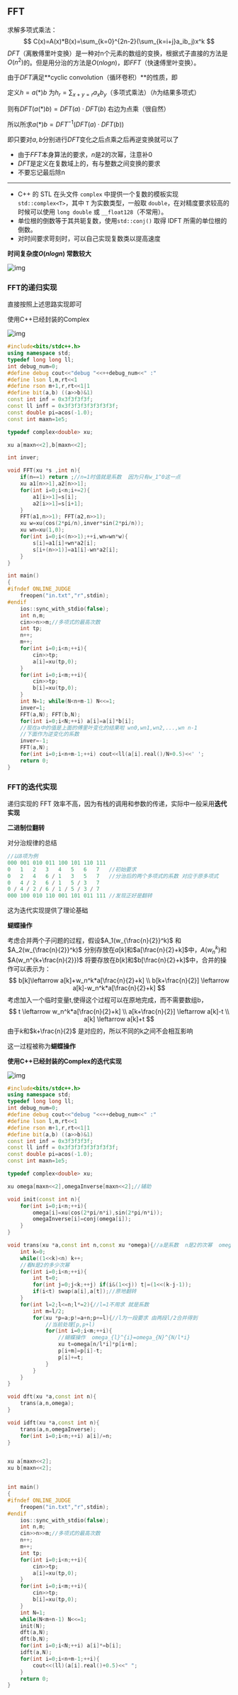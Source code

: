 ## FFT

求解多项式乘法：
$$
C(x)=A(x)*B(x)=\sum_{k=0}^{2n-2}(\sum_{k=i+j}a_ib_j)x^k
$$
$DFT$（离散傅里叶变换）是一种对n个元素的数组的变换，根据式子直接的方法是$O(n^2)$的。但是用分治的方法是$O(nlogn)$，即$FFT$（快速傅里叶变换）。

由于$DFT$满足**cyclic convolution（循环卷积）**的性质，即

定义$h=a (*) b$  为$h_r=\sum_{x+y=r}a_xb_y$（多项式乘法）（$h$为结果多项式）

则有$DFT(a (*) b)=DFT(a)\cdot DFT(b)$ 右边为点乘（很自然）

所以所求$a (*) b=DFT^{-1}(DFT(a)\cdot DFT(b))$

即只要对$a,b$分别进行$DFT$变化之后点乘之后再逆变换就可以了



* 由于$FFT$本身算法的要求，$n$是$2$的次幂，注意补0
* $DFT$是定义在复数域上的，有与整数之间变换的要求
* 不要忘记最后除n

---

* C++ 的 STL 在头文件 `complex` 中提供一个复数的模板实现 `std::complex<T>`，其中 `T` 为实数类型，一般取 `double`，在对精度要求较高的时候可以使用 `long double` 或 `__float128`（不常用）。
* 单位根的倒数等于其共轭复数，使用`std::conj()` 取得 IDFT 所需的单位根的倒数。
* 对时间要求苛刻时，可以自己实现复数类以提高速度



**时间复杂度$O(nlogn)$  常数较大**



![img](https://s1.ax2x.com/2018/08/20/59v9Bl.png)

### FFT的递归实现

直接按照上述思路实现即可

使用C++已经封装的Complex

![img](https://s1.ax2x.com/2018/05/18/xeCfJ.png) 

```c++
#include<bits/stdc++.h>
using namespace std;
typedef long long ll;
int debug_num=0;
#define debug cout<<"debug "<<++debug_num<<" :"
#define lson l,m,rt<<1
#define rson m+1,r,rt<<1|1
#define bit(a,b) ((a>>b)&1)
const int inf = 0x3f3f3f3f;
const ll inff = 0x3f3f3f3f3f3f3f3f;
const double pi=acos(-1.0);
const int maxn=1e5;

typedef complex<double> xu;

xu a[maxn<<2],b[maxn<<2];

int inver;

void FFT(xu *s ,int n){
    if(n==1) return ;//n=1时值就是系数  因为只有w_1^0这一点
    xu a1[n>>1],a2[n>>1];
    for(int i=0;i<n;i+=2){
        a1[i>>1]=s[i];
        a2[i>>1]=s[i+1];
    }
    FFT(a1,n>>1); FFT(a2,n>>1);
    xu w=xu(cos(2*pi/n),inver*sin(2*pi/n));
    xu wn=xu(1,0);
    for(int i=0;i<(n>>1);++i,wn=wn*w){
        s[i]=a1[i]+wn*a2[i];
        s[i+(n>>1)]=a1[i]-wn*a2[i];
    }
}

int main()
{
#ifndef ONLINE_JUDGE
    freopen("in.txt","r",stdin);
#endif
    ios::sync_with_stdio(false);
    int n,m;
    cin>>n>>m;//多项式的最高次数
    int tp;
    n++;
    m++;
    for(int i=0;i<n;++i){
        cin>>tp;
        a[i]=xu(tp,0);
    }
    for(int i=0;i<m;++i){
        cin>>tp;
        b[i]=xu(tp,0);
    }
    int N=1; while(N<n+m-1) N<<=1;
    inver=1;
    FFT(a,N); FFT(b,N);
    for(int i=0;i<N;++i) a[i]=a[i]*b[i];
    //现在a中的值是上面的傅里叶变化的结果啦 wn0,wn1,wn2,...,wn n-1
    //下面作为逆变化的系数
    inver=-1;
    FFT(a,N);
    for(int i=0;i<n+m-1;++i) cout<<ll(a[i].real()/N+0.5)<<' ';
    return 0;
}
```





### FFT的迭代实现

递归实现的 FFT 效率不高，因为有栈的调用和参数的传递，实际中一般采用**迭代实现**

**二进制位翻转**

对分治规律的总结

```c
//以8项为例
000 001 010 011 100 101 110 111
0   1   2   3   4   5   6   7   //初始要求
0   2   4   6 / 1   3   5   7   //分治后的两个多项式的系数 对应于原多项式
0   4 / 2   6 / 1   5 / 3   7   
0 / 4 / 2 / 6 / 1 / 5 / 3 / 7
000 100 010 110 001 101 011 111 //发现正好是翻转
```

 这为迭代实现提供了理论基础



**蝴蝶操作**

考虑合并两个子问题的过程，假设$A_1(w_{\frac{n}{2}}^k)$ 和$A_2(w_{\frac{n}{2}}^k)$ 分别存放在$a[k]$和$a[\frac{n}{2}+k]$中，$A(w_n^k)$和$A(w_n^{k+\frac{n}{2}})$ 将要存放在$b[k]$和$b[\frac{n}{2}+k]$中，合并的操作可以表示为：
$$
b[k]\leftarrow  a[k]+w_n^k*a[\frac{n}{2}+k]  \\
b[k+\frac{n}{2}] \leftarrow a[k]-w_n^k*a[\frac{n}{2}+k]
$$
考虑加入一个临时变量t,使得这个过程可以在原地完成，而不需要数组b，	
$$
t \leftarrow w_n^k*a[\frac{n}{2}+k]   \\
a[k+\frac{n}{2}] \leftarrow a[k]-t  \\
a[k] \leftarrow a[k]+t
$$
由于$k$和$k+\frac{n}{2}$ 是对应的，所以不同的k之间不会相互影响

这一过程被称为**蝴蝶操作** 



**使用C++已经封装的Complex的迭代实现**  

![img](https://s1.ax2x.com/2018/05/18/xUnsp.png) 

```c++
#include<bits/stdc++.h>
using namespace std;
typedef long long ll;
int debug_num=0;
#define debug cout<<"debug "<<++debug_num<<" :"
#define lson l,m,rt<<1
#define rson m+1,r,rt<<1|1
#define bit(a,b) ((a>>b)&1)
const int inf = 0x3f3f3f3f;
const ll inff = 0x3f3f3f3f3f3f3f3f;
const double pi=acos(-1.0);
const int maxn=1e5;

typedef complex<double> xu;

xu omega[maxn<<2],omegaInverse[maxn<<2];//辅助

void init(const int n){
    for(int i=0;i<n;++i){
        omega[i]=xu(cos(2*pi/n*i),sin(2*pi/n*i));
        omegaInverse[i]=conj(omega[i]);
    }
}

void trans(xu *a,const int n,const xu *omega){//a是系数  n是2的次幂  omega是要带入的点
    int k=0;
    while((1<<k)<n) k++;
    //看N是2的多少次幂
    for(int i=0;i<n;++i){
        int t=0;
        for(int j=0;j<k;++j) if(i&(1<<j)) t|=(1<<(k-j-1));
        if(i<t) swap(a[i],a[t]);//原地翻转
    }
    for(int l=2;l<=n;l*=2){//l=1不用求 就是系数
        int m=l/2;
        for(xu *p=a;p!=a+n;p+=l){//l为一段要求 由两段l/2合并得到
            //当前处理[p,p+l)
            for(int i=0;i<m;++i){
                //蝴蝶操作  omega_{l}^{i}=omega_{N}^{N/l*i}
                xu t=omega[n/l*i]*p[i+m];
                p[i+m]=p[i]-t;
                p[i]+=t;
            }
        }
    }
}

void dft(xu *a,const int n){
    trans(a,n,omega);
}

void idft(xu *a,const int n){
    trans(a,n,omegaInverse);
    for(int i=0;i<n;++i) a[i]/=n;
}


xu a[maxn<<2];
xu b[maxn<<2];


int main()
{
#ifndef ONLINE_JUDGE
    freopen("in.txt","r",stdin);
#endif
    ios::sync_with_stdio(false);
    int n,m;
    cin>>n>>m;//多项式的最高次数
    n++;
    m++;
    int tp;
    for(int i=0;i<n;++i){
        cin>>tp;
        a[i]=xu(tp,0);
    }
    for(int i=0;i<m;++i){
        cin>>tp;
        b[i]=xu(tp,0);
    }
    int N=1;
    while(N<m+n-1) N<<=1;
    init(N);
    dft(a,N);
    dft(b,N);
    for(int i=0;i<N;++i) a[i]*=b[i];
    idft(a,N);
    for(int i=0;i<n+m-1;++i){
        cout<<(ll)(a[i].real()+0.5)<<" ";
    }
    return 0;
}
```



